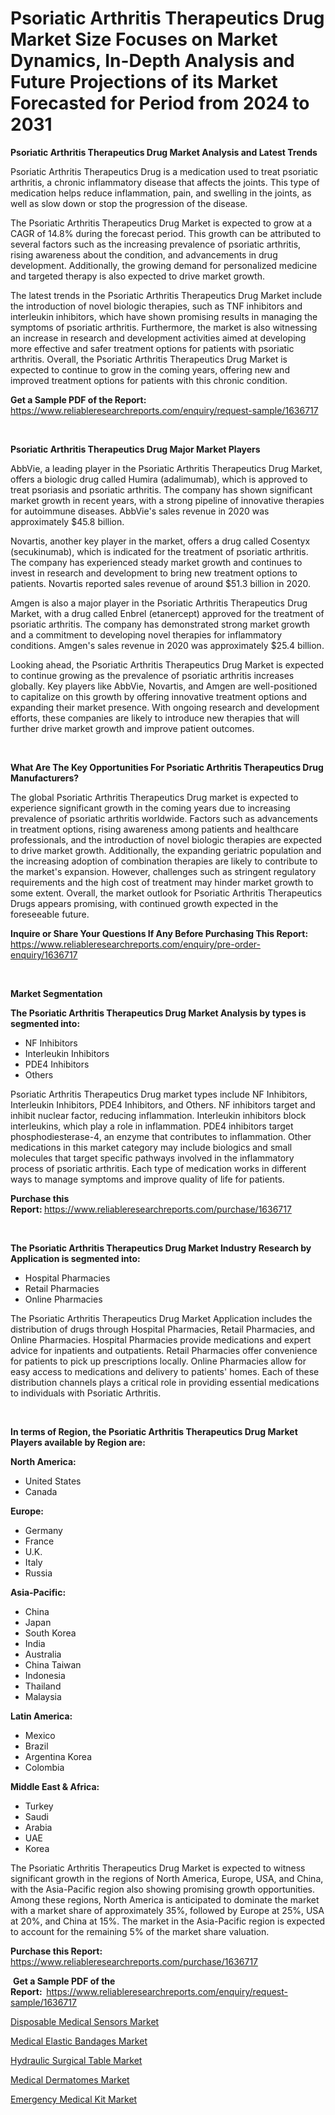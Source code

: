 <p><h1>Psoriatic Arthritis Therapeutics Drug Market Size Focuses on Market Dynamics, In-Depth Analysis and Future Projections of its Market Forecasted for Period from 2024 to 2031</h1></p><p><strong>Psoriatic Arthritis Therapeutics Drug Market Analysis and Latest Trends</strong></p>
<p><p>Psoriatic Arthritis Therapeutics Drug is a medication used to treat psoriatic arthritis, a chronic inflammatory disease that affects the joints. This type of medication helps reduce inflammation, pain, and swelling in the joints, as well as slow down or stop the progression of the disease.</p><p>The Psoriatic Arthritis Therapeutics Drug Market is expected to grow at a CAGR of 14.8% during the forecast period. This growth can be attributed to several factors such as the increasing prevalence of psoriatic arthritis, rising awareness about the condition, and advancements in drug development. Additionally, the growing demand for personalized medicine and targeted therapy is also expected to drive market growth.</p><p>The latest trends in the Psoriatic Arthritis Therapeutics Drug Market include the introduction of novel biologic therapies, such as TNF inhibitors and interleukin inhibitors, which have shown promising results in managing the symptoms of psoriatic arthritis. Furthermore, the market is also witnessing an increase in research and development activities aimed at developing more effective and safer treatment options for patients with psoriatic arthritis. Overall, the Psoriatic Arthritis Therapeutics Drug Market is expected to continue to grow in the coming years, offering new and improved treatment options for patients with this chronic condition.</p></p>
<p><strong>Get a Sample PDF of the Report:&nbsp;</strong> <a href="https://www.reliableresearchreports.com/enquiry/request-sample/1636717">https://www.reliableresearchreports.com/enquiry/request-sample/1636717</a></p>
<p>&nbsp;</p>
<p><strong>Psoriatic Arthritis Therapeutics Drug Major Market Players</strong></p>
<p><p>AbbVie, a leading player in the Psoriatic Arthritis Therapeutics Drug Market, offers a biologic drug called Humira (adalimumab), which is approved to treat psoriasis and psoriatic arthritis. The company has shown significant market growth in recent years, with a strong pipeline of innovative therapies for autoimmune diseases. AbbVie's sales revenue in 2020 was approximately $45.8 billion.</p><p>Novartis, another key player in the market, offers a drug called Cosentyx (secukinumab), which is indicated for the treatment of psoriatic arthritis. The company has experienced steady market growth and continues to invest in research and development to bring new treatment options to patients. Novartis reported sales revenue of around $51.3 billion in 2020.</p><p>Amgen is also a major player in the Psoriatic Arthritis Therapeutics Drug Market, with a drug called Enbrel (etanercept) approved for the treatment of psoriatic arthritis. The company has demonstrated strong market growth and a commitment to developing novel therapies for inflammatory conditions. Amgen's sales revenue in 2020 was approximately $25.4 billion.</p><p>Looking ahead, the Psoriatic Arthritis Therapeutics Drug Market is expected to continue growing as the prevalence of psoriatic arthritis increases globally. Key players like AbbVie, Novartis, and Amgen are well-positioned to capitalize on this growth by offering innovative treatment options and expanding their market presence. With ongoing research and development efforts, these companies are likely to introduce new therapies that will further drive market growth and improve patient outcomes.</p></p>
<p>&nbsp;</p>
<p><strong>What Are The Key Opportunities For Psoriatic Arthritis Therapeutics Drug Manufacturers?</strong></p>
<p><p>The global Psoriatic Arthritis Therapeutics Drug market is expected to experience significant growth in the coming years due to increasing prevalence of psoriatic arthritis worldwide. Factors such as advancements in treatment options, rising awareness among patients and healthcare professionals, and the introduction of novel biologic therapies are expected to drive market growth. Additionally, the expanding geriatric population and the increasing adoption of combination therapies are likely to contribute to the market's expansion. However, challenges such as stringent regulatory requirements and the high cost of treatment may hinder market growth to some extent. Overall, the market outlook for Psoriatic Arthritis Therapeutics Drugs appears promising, with continued growth expected in the foreseeable future.</p></p>
<p><strong>Inquire or Share Your Questions If Any Before Purchasing This Report:</strong> <a href="https://www.reliableresearchreports.com/enquiry/pre-order-enquiry/1636717">https://www.reliableresearchreports.com/enquiry/pre-order-enquiry/1636717</a></p>
<p>&nbsp;</p>
<p><strong>Market Segmentation</strong></p>
<p><strong>The Psoriatic Arthritis Therapeutics Drug Market Analysis by types is segmented into:</strong></p>
<p><ul><li>NF Inhibitors</li><li>Interleukin Inhibitors</li><li>PDE4 Inhibitors</li><li>Others</li></ul></p>
<p><p>Psoriatic Arthritis Therapeutics Drug market types include NF Inhibitors, Interleukin Inhibitors, PDE4 Inhibitors, and Others. NF inhibitors target and inhibit nuclear factor, reducing inflammation. Interleukin inhibitors block interleukins, which play a role in inflammation. PDE4 inhibitors target phosphodiesterase-4, an enzyme that contributes to inflammation. Other medications in this market category may include biologics and small molecules that target specific pathways involved in the inflammatory process of psoriatic arthritis. Each type of medication works in different ways to manage symptoms and improve quality of life for patients.</p></p>
<p><strong>Purchase this Report:&nbsp;</strong><a href="https://www.reliableresearchreports.com/purchase/1636717">https://www.reliableresearchreports.com/purchase/1636717</a></p>
<p>&nbsp;</p>
<p><strong>The Psoriatic Arthritis Therapeutics Drug Market Industry Research by Application is segmented into:</strong></p>
<p><ul><li>Hospital Pharmacies</li><li>Retail Pharmacies</li><li>Online Pharmacies</li></ul></p>
<p><p>The Psoriatic Arthritis Therapeutics Drug Market Application includes the distribution of drugs through Hospital Pharmacies, Retail Pharmacies, and Online Pharmacies. Hospital Pharmacies provide medications and expert advice for inpatients and outpatients. Retail Pharmacies offer convenience for patients to pick up prescriptions locally. Online Pharmacies allow for easy access to medications and delivery to patients' homes. Each of these distribution channels plays a critical role in providing essential medications to individuals with Psoriatic Arthritis.</p></p>
<p>&nbsp;</p>
<p><strong>In terms of Region, the Psoriatic Arthritis Therapeutics Drug Market Players available by Region are:</strong></p>
<p>
    <p> <strong> North America: </strong>
        <ul>
            <li>United States</li>
            <li>Canada</li>
        </ul>
        </p> 
    <p> <strong> Europe: </strong>
        <ul>
            <li>Germany</li>
            <li>France</li>
            <li>U.K.</li>
            <li>Italy</li>
            <li>Russia</li>
        </ul>
        </p> 
    <p> <strong> Asia-Pacific: </strong>
        <ul>
            <li>China</li>
            <li>Japan</li>
            <li>South Korea</li>
            <li>India</li>
            <li>Australia</li>
            <li>China Taiwan</li>
            <li>Indonesia</li>
            <li>Thailand</li>
            <li>Malaysia</li>
        </ul>
        </p> 
    <p> <strong> Latin America: </strong>
        <ul>
            <li>Mexico</li>
            <li>Brazil</li>
            <li>Argentina Korea</li>
            <li>Colombia</li>
        </ul>
        </p> 
    <p> <strong> Middle East & Africa: </strong>
        <ul>
            <li>Turkey</li>
            <li>Saudi</li>
            <li>Arabia</li>
            <li>UAE</li>
            <li>Korea</li>
        </ul>
    </p>
    </p>
<p><p>The Psoriatic Arthritis Therapeutics Drug Market is expected to witness significant growth in the regions of North America, Europe, USA, and China, with the Asia-Pacific region also showing promising growth opportunities. Among these regions, North America is anticipated to dominate the market with a market share of approximately 35%, followed by Europe at 25%, USA at 20%, and China at 15%. The market in the Asia-Pacific region is expected to account for the remaining 5% of the market share valuation.</p></p>
<p><strong>Purchase this Report: </strong><a href="https://www.reliableresearchreports.com/purchase/1636717">https://www.reliableresearchreports.com/purchase/1636717</a></p>
<p>&nbsp;<strong>Get a Sample PDF of the Report:&nbsp;&nbsp;</strong><a href="https://www.reliableresearchreports.com/enquiry/request-sample/1636717">https://www.reliableresearchreports.com/enquiry/request-sample/1636717</a></p>
<p><strong></strong></p>
<p><p><a href="https://medium.com/@v27092023/decoding-disposable-medical-sensors-market-metrics-market-share-trends-and-growth-patterns-cf2ed39ca3fd">Disposable Medical Sensors Market</a></p><p><a href="https://medium.com/@v27092023/medical-elastic-bandages-market-size-and-market-trends-complete-industry-overview-2024-to-2031-c600d10b71d9">Medical Elastic Bandages Market</a></p><p><a href="https://medium.com/@v27092023/hydraulic-surgical-table-market-trends-forecast-and-competitive-analysis-to-2031-e750130f3547">Hydraulic Surgical Table Market</a></p><p><a href="https://medium.com/@v27092023/medical-dermatomes-market-the-key-to-successful-business-strategy-forecast-till-2031-d8f8e7aa75a2">Medical Dermatomes Market</a></p><p><a href="https://medium.com/@v27092023/emergency-medical-kit-market-the-key-to-successful-business-strategy-forecast-till-2031-85a708f8e8c4">Emergency Medical Kit Market</a></p></p>